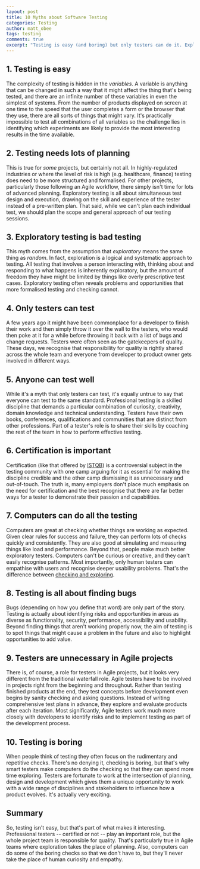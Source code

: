 ```yaml
---
layout: post
title: 10 Myths about Software Testing
categories: Testing
author: matt_obee
tags: testing
comments: true
excerpt: "Testing is easy (and boring) but only testers can do it. Exploratory testing is bad and lots of planning is good. Hang on, testers are unnecessary in Agile projects, aren't they?"
---
```


## 1. Testing is easy

The complexity of testing is hidden in the <em>variables</em>. A variable is anything that can be changed in such a way that it might affect the thing that's being tested, and there are an infinite number of these variables in even the simplest of systems. From the number of products displayed on screen at one time to the speed that the user completes a form or the browser that they use, there are all sorts of things that might vary. It's practically impossible to test all combinations of all variables so the challenge lies in identifying which experiments are likely to provide the most interesting results in the time available.

## 2. Testing needs lots of planning

This is true for <em>some</em> projects, but certainly not all. In highly-regulated industries or where the level of risk is high (e.g. healthcare, finance) testing does need to be more structured and formalised. For other projects, particularly those following an Agile workflow, there simply isn't time for lots of advanced planning. Exploratory testing is all about simultaneous test design and execution, drawing on the skill and experience of the tester instead of a pre-written plan. That said, while we can't plan each individual test, we should plan the scope and general approach of our testing sessions.

## 3. Exploratory testing is bad testing

This myth comes from the assumption that <em>exploratory</em> means the same thing as <em>random</em>. In fact, exploration is a logical and systematic approach to testing. All testing that involves a person interacting with, thinking about and responding to what happens is inherently exploratory, but the amount of freedom they have might be limited by things like overly prescriptive test cases. Exploratory testing often reveals problems and opportunities that more formalised testing and checking cannot.

## 4. Only testers can test

A few years ago it might have been commonplace for a developer to finish their work and then simply throw it over the wall to the testers, who would then poke at it for a while before throwing it back with a list of bugs and change requests. Testers were often seen as the gatekeepers of quality. These days, we recognise that responsibility for quality is rightly shared across the whole team and everyone from developer to product owner gets involved in different ways.

## 5. Anyone can test well

While it's a myth that only testers can test, it's equally untrue to say that everyone can test to the same standard. Professional testing is a skilled discipline that demands a particular combination of curiosity, creativity, domain knowledge and technical understanding. Testers have their own books, conferences, qualifications and communities that are distinct from other professions. Part of a tester's role is to share their skills by coaching the rest of the team in how to perform effective testing.

## 6. Certification is important

Certification (like that offered by <a href="http://www.istqb.org/"><abbr title="International Software Testing Qualifications Board">ISTQB</abbr></a>) is a controversial subject in the testing community with one camp arguing for it as essential for making the discipline credible and the other camp dismissing it as unnecessary and out-of-touch. The truth is, many employers don't place much emphasis on the need for certification and the best recognise that there are far better ways for a tester to demonstrate their passion and capabilities.

## 7. Computers can do all the testing

Computers are great at checking whether things are working as expected. Given clear rules for success and failure, they can perform lots of checks quickly and consistently. They are also good at simulating and measuring things like load and performance. Beyond that, people make much better exploratory testers. Computers can't be curious or creative, and they can't easily recognise patterns. Most importantly, only human testers can empathise with users and recognise deeper usability problems. That's the difference between [checking and exploring](http://hungrygeek.holidayextras.co.uk/testing/2015/08/19/checking-and-exploring/).

## 8. Testing is all about finding bugs

Bugs (depending on how you define that word) are only part of the story. Testing is actually about identifying risks and opportunities in areas as diverse as functionality, security, performance, accessibility and usability. Beyond finding things that aren't working properly now, the aim of testing is to spot things that might cause a problem in the future and also to highlight opportunities to add value.

## 9. Testers are unnecessary in Agile projects

There is, of course, a role for testers in Agile projects, but it looks very different from the traditional waterfall role. Agile testers have to be involved in projects right from the beginning and throughout. Rather than testing finished products at the end, they test concepts before development even begins by sanity checking and asking questions. Instead of writing comprehensive test plans in advance, they explore and evaluate products after each iteration. Most significantly, Agile testers work much more closely with developers to identify risks and to implement testing as part of the development process.

## 10. Testing is boring

When people think of testing they often focus on the rudimentary and repetitive checks. There's no denying it, checking is boring, but that's why smart testers make computers do the checking so that they can spend more time exploring. Testers are fortunate to work at the intersection of planning, design and development which gives them a unique opportunity to work with a wide range of disciplines and stakeholders to influence how a product evolves. It's actually very exciting.

## Summary

So, testing isn't easy, but that's part of what makes it interesting. Professional testers -- certified or not -- play an important role, but the whole project team is responsible for quality. That's particularly true in Agile teams where exploration takes the place of planning. Also, computers can do some of the boring checks so that we don't have to, but they'll never take the place of human curiosity and empathy.